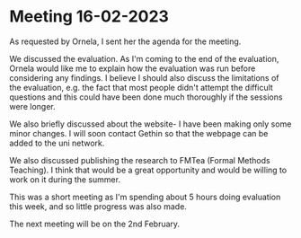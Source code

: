 # Meeting 16-02-2023

As requested by Ornela, I sent her the agenda for the meeting.

We discussed the evaluation. As I'm coming to the end of the evaluation, Ornela would like me to explain how the evaluation was run before considering any findings. I believe I should also discuss the limitations of the evaluation, e.g. the fact that most people didn't attempt the difficult questions and this could have been done much thoroughly if the sessions were longer.

We also briefly discussed about the website- I have been making only some minor changes. I will soon contact Gethin so that the webpage can be added to the uni network.

We also discussed publishing the research to FMTea (Formal Methods Teaching). I think that would be a great opportunity and would be willing to work on it during the summer. 

This was a short meeting as I'm spending about 5 hours doing evaluation this week, and so little progress was also made.

The next meeting will be on the 2nd February.
